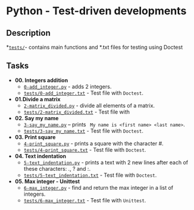 # Python - Test-driven developments
## Description
   *[`tests/`](./tests)- contains main functions and *.txt files for testing using Doctest
## Tasks
* **00. Integers addition**
  * [`0-add_integer.py`](./0-add_integer.py) - adds 2 integers.
  * [`tests/0-add_integer.txt`](./tests/0-add_integer.txt) - Test file with `Doctest`.
* **01.Divide a matrix**
  * [`2-matrix_divided.py`](./2-matrix_divided.py) - divide all elements of a matrix. 
  * [`tests/2-matrix_divided.txt`](./tests/2-matrix_divided.txt) - Test file with 
* **02. Say my name**
  * [`3-say_my_name.py`](./3-say_my_name.py) – prints ` My name is <first name> <last name>`.
  * [`tests/3-say_my_name.txt`](./tests/3-say_my_name.txt) - Test file with `Doctest`.
* **03. Print square**
  * [`4-print_square.py`](./4-print_square.py) - prints a square with the character #.
  * [`tests/4-print_square.txt`](./tests/4-print_square.txt) - Test file with `Doctest`.
* **04. Text indentation**
  * [`5-text_indentation.py`](./5-text_indentation.py) - prints a text with 2 new lines after each of these characters: ., ? and :.
  * [`tests/5-text_indentation.txt`](./tests/5-text_indentation.txt) - Test file with `Doctest`.
* **05. Max integer - Unittest**
  * [`6-max_integer.py`](./6-max_integer.py) -  find and return the max integer in a list of integers.
  * [`tests/6-max_integer.txt`](./tests/6-max_integer.txt) - Test file with `Unittest`.

